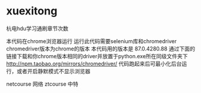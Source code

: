 # xuexitong
杭电hdu学习通刷章节次数

本代码在chrome浏览器运行
运行此代码需要selenium库和chromedriver
chromedriver版本为chrome的版本
本代码用的版本是 87.0.4280.88
通过下面的链接下载和你chrome版本相同的driver并放置于python.exe所在同级文件夹下
http://npm.taobao.org/mirrors/chromedriver/
代码跑起来后可最小化后台运行，或者开启静默模式不显示浏览器

netcourse 网络
ztcourse 中特

